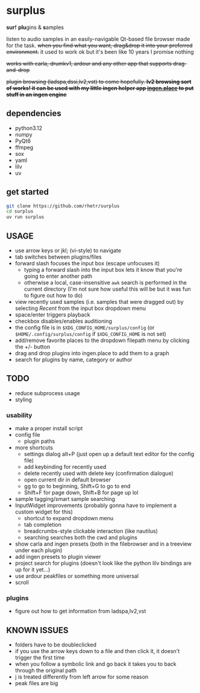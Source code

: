 # surplus

<b>sur</b>f <b>plu</b>gins & <b>s</b>amples

listen to audio samples in an easily-navigable Qt-based file browser made for the task. ~~when you find what you want, drag&drop it into your preferred environment.~~ it used to work ok but it's been like 10 years I promise nothing

~~works with carla, drumkv1, ardour and any other app that supports drag-and-drop~~

~~plugin browsing (ladspa,dssi,lv2,vst) to come hopefully. **lv2 browsing sort of works! it can be used with my little ingen helper app [ingen.place](http://github.com/rhetr/ingen-scripts) to put stuff in an ingen engine**~~

## dependencies
- python3.12
- numpy
- PyQt6
- ffmpeg
- sox
- yaml
- lilv
- uv

## get started
```sh
git clone https://github.com/rhetr/surplus
cd surplus
uv run surplus
```

## USAGE
* use arrow keys or jkl; (vi-style) to navigate
* tab switches between plugins/files
* forward slash focuses the input box (escape unfocuses it)
	* typing a forward slash into the input box lets it know that you're going to enter another path
	* otherwise a local, case-insensitive `awk` search is performed in the current directory (I'm not sure how useful this will be but it was fun to figure out how to do)
* view recently used samples (i.e. samples that were dragged out) by selecting *Recent* from the input box dropdown menu
* space/enter triggers playback
* checkbox disables/enables auditioning
* the config file is in `$XDG_CONFIG_HOME/surplus/config` (or `$HOME/.config/surplus/config` if `$XDG_CONFIG_HOME` is not set)
* add/remove favorite places to the dropdown filepath menu by clicking the +/- button 
* drag and drop plugins into ingen.place to add them to a graph
* search for plugins by name, category or author


## TODO
* reduce subprocess usage
* styling

### usability
* make a proper install script
* config file
    * plugin paths
* more shortcuts
    * settings dialog alt+P (just open up a default text editor for the config file)
    * add keybinding for recently used
    * delete recently used with delete key (confirmation dialogue)
    * open current dir in default browser
    * gg to go to beginning, Shift+G to go to end
    * Shift+F for page down, Shift+B for page up lol
* sample tagging/smart sample searching
* InputWidget improvements (probably gonna have to implement a custom widget for this)
    * shortcut to expand dropdown menu
    * tab completion
    * breadcrumbs-style clickable interaction (like nautilus)
    * searching searches both the cwd and plugins
* show carla and ingen presets (both in the filebrowser and in a treeview under each plugin)
* add ingen presets to plugin viewer
* project search for plugins (doesn't look like the python lilv bindings are up for it yet...)
* use ardour peakfiles or something more universal
* scroll

### plugins
* figure out how to get information from ladspa,lv2,vst

## KNOWN ISSUES
* folders have to be doubleclicked
* if you use the arrow keys down to a file and then click it, it doesn't trigger the first time
* when you follow a symbolic link and go back it takes you to back through the original path
* j is treated differently from left arrow for some reason
* peak files are big
